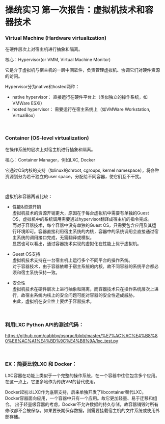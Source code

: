 # 操统实习 第一次报告：虚拟机技术和容器技术

### **Virtual Machine (Hardware virtualization)**
在硬件层次上对宿主机进行抽象和隔离。

核心：Hypervisor(or VMM, Virtual Machine Monitor)

它是介于虚拟机与宿主机的一层中间软件，负责管理虚拟机、协调它们对硬件资源的访问。

Hypervisor分为native和hosted两种：

* native hypervisor：
直接运行在硬件平台上（类似独立的操作系统，如VMWare ESXi）
* hosted hypervisor：
需要运行在宿主系统上（如VMWare Workstation, VirtualBox）

<br>

### **Container (OS-level virtualization)**

在操作系统的层次上对宿主机进行抽象和隔离。

核心：Container Manager，例如LXC, Docker

它通过OS内核的支持（如linux的chroot, cgroups, kernel namespace），将各种资源划分为若干独立的user space，分配给不同容器，使它们互不干扰。

<br>

虚拟机和容器两者比较：

* 性能&资源开销<br>
虚拟机技术的资源开销更大，原因在于每台虚拟机中需要有单独的Guest OS，虚拟机中的系统调用需要通过hypervisor翻译成宿主机的指令完成。<br>
而对于容器技术，每个容器中没有单独的Guest OS，只需要包含应用及其运行环境即可。容器直接利用宿主系统的内核，容器中的系统调用会直接通过宿主系统的调用接口完成，无需翻译或模拟。<br>
显然也可以看出，通过容器技术实现的虚拟化在性能上优于虚拟机。

* Guest OS支持<br>
虚拟机技术支持在一台宿主机上运行多个不同平台的操作系统。<br>
对于容器技术，由于容器依赖于宿主系统的内核，故不同容器的系统平台都必须和宿主系统保持一致。

* 安全性<br>
虚拟机技术在硬件层次上进行抽象和隔离，而容器技术只在操作系统层次上进行，故宿主系统内核上的安全问题可能对容器的安全性造成威胁。<br>
由此，虚拟机在安全性上要优于容器技术。

<br>

### 利用LXC Python API的测试代码：
https://github.com/cabbby/osprac/blob/master/%E7%AC%AC%E4%B8%80%E6%AC%A1%E4%BD%9C%E4%B8%9A/lxc_test.py

<br>

### EX：简要比较LXC 和 Docker：
LXC容器在功能上类似于一个完整的操作系统，在一个容器中往往包含多个应用。在这一点上，它更多地作为传统VM的替代使用。

Docker起初以LXC作为底层支持，后来单独开发了libcontainer替代LXC。
Docker容器面向应用，一个容器中只有一个应用。故它更加轻量、易于迁移和组合。
出于轻量级容器的考虑，Docker不允许数据的持久存储，故容器销毁时所有修改都不会被保存。如果要长期保存数据，则需要挂载宿主机的文件系统或使用外部存储。
